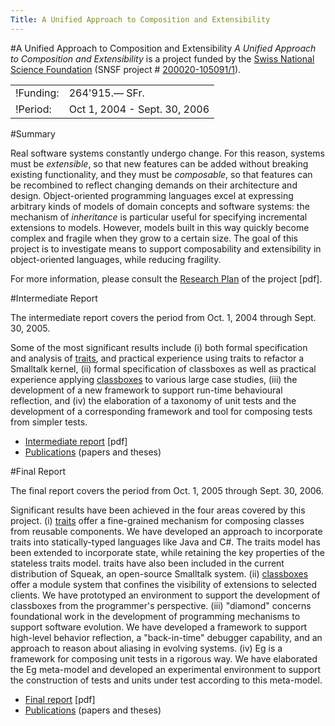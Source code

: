```yaml
---
Title: A Unified Approach to Composition and Extensibility
---
```

#A Unified Approach to Composition and Extensibility
*A Unified Approach to Composition and Extensibility* is a project funded by the [Swiss National Science Foundation](http://www.snf.ch/) (SNSF project # [200020-105091/1](http://p3.snf.ch/Project-105091)).

| | |
|---|---|
|!Funding:|264'915.&mdash; SFr.
|!Period:|Oct 1, 2004 - Sept. 30, 2006
 
#Summary


Real software systems constantly undergo change. For this reason, systems must be *extensible*, so that new features can be added without breaking existing functionality, and they must be *composable*, so that features can be recombined to reflect changing demands on their architecture and design. Object-oriented programming languages excel at expressing arbitrary kinds of models of domain concepts and software systems: the mechanism of *inheritance* is particular useful for specifying incremental extensions to models. However, models built in this way quickly become complex and fragile when they grow to a certain size. The goal of this project is to investigate means to support composability and extensibility in object-oriented languages, while reducing fragility.

For more information, please consult the [Research Plan](%assets_url%/download/projectreports/snf04-part2.pdf) of the project [pdf].

 
#Intermediate Report


The intermediate report covers the period from Oct. 1, 2004 through Sept. 30, 2005.

Some of the most significant results include (i) both formal specification and analysis of [traits](%base_url%/research/traits), and practical experience using traits to refactor a Smalltalk kernel, (ii) formal specification of classboxes as well as practical experience applying [classboxes](%base_url%/research/classboxes) to various large case studies, (iii) the development of a new framework to support run-time behavioural reflection, and (iv) the elaboration of a taxonomy of unit tests and the development of a corresponding framework and tool for composing tests from simpler tests. 

 

- [Intermediate report](%assets_url%/download/projectreports/snf04-intermediate.pdf) [pdf]
- [Publications](%assets_url%/scgbib/?query=snf05&filter=Year) (papers and theses)

#Final Report

The final report covers the period from Oct. 1, 2005 through Sept. 30, 2006.

Significant results have been achieved in the four areas covered by this project. (i) [traits](%base_url%/research/traits) offer a fine-grained mechanism for composing classes from reusable components. We have developed an approach to incorporate traits into statically-typed languages like Java and C#. The traits model has been extended to incorporate state, while retaining the key properties of the stateless traits model. traits have also been included in the current distribution of Squeak, an open-source Smalltalk system. (ii) [classboxes](%base_url%/research/classboxes) offer a module system that confines the visibility of extensions to selected clients. We have prototyped an environment to support the development of classboxes from the programmer's perspective. (iii) "diamond" concerns foundational work in the development of programming mechanisms to support software evolution. We have developed a framework to support high-level behavior reflection, a "back-in-time" debugger capability, and an approach to reason about aliasing in evolving systems. (iv) Eg is a framework for composing unit tests in a rigorous way. We have elaborated the Eg meta-model and developed an experimental environment to support the construction of tests and units under test according to this meta-model. 


- [Final report](%assets_url%/download/projectreports/snf04-final.pdf) [pdf]
- [Publications](%assets_url%/scgbib/?query=snf06&filter=Year) (papers and theses)
